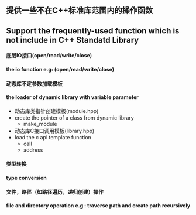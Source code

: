 ## 提供一些不在C++标准库范围内的操作函数
## Support the frequently-used function which is not include in C++ Standatd Library
#### 底层IO接口(open/read/write/close)
#### the io function e.g: (open/read/write/close)
#### 动态库不定参数加载模板
#### the loader of dynamic library with variable parameter
+ 动态库类指针创建模板(module.hpp)
+ create the pointer of a class from dynamic library
    +  make_module
+ 动态库C接口调用模板(library.hpp)
+ load the c api template function
    +  call
    +  address
#### 类型转换
#### type conversion
#### 文件，路径（如路径遍历，递归创建）操作
#### file and directory operation e.g : traverse path and  create path recursively
